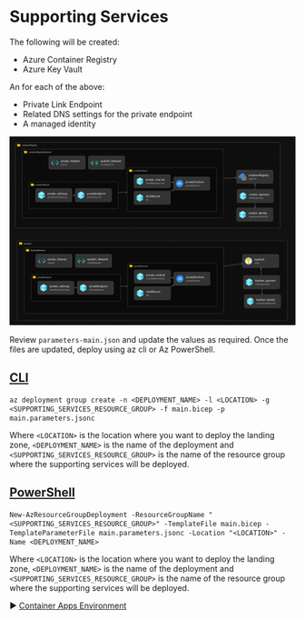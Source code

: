 # Supporting Services

The following will be created:

* Azure Container Registry
* Azure Key Vault

An for each of the above:

* Private Link Endpoint
* Related DNS settings for the private endpoint
* A managed identity

![Supporting Services](./media/supporting-services.png)

Review `parameters-main.json` and update the values as required. Once the files are updated, deploy using az cli or Az PowerShell.

## [CLI](#tab/CLI)

```azurecli
az deployment group create -n <DEPLOYMENT_NAME> -l <LOCATION> -g <SUPPORTING_SERVICES_RESOURCE_GROUP> -f main.bicep -p main.parameters.jsonc
```

Where `<LOCATION>` is the location where you want to deploy the landing zone, `<DEPLOYMENT_NAME>` is the name of the deployment and `<SUPPORTING_SERVICES_RESOURCE_GROUP>` is the name of the resource group where the supporting services will be deployed.

## [PowerShell](#tab/PowerShell)

```azurepowershell
New-AzResourceGroupDeployment -ResourceGroupName "<SUPPORTING_SERVICES_RESOURCE_GROUP>" -TemplateFile main.bicep -TemplateParameterFile main.parameters.jsonc -Location "<LOCATION>" -Name <DEPLOYMENT_NAME>
```

Where `<LOCATION>` is the location where you want to deploy the landing zone, `<DEPLOYMENT_NAME>` is the name of the deployment and `<SUPPORTING_SERVICES_RESOURCE_GROUP>` is the name of the resource group where the supporting services will be deployed.

:arrow_forward: [Container Apps Environment](../04-container-apps-environment)
